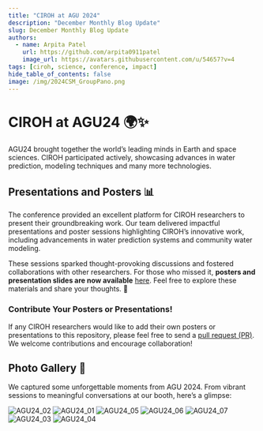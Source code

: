 ```yaml
---
title: "CIROH at AGU 2024"
description: "December Monthly Blog Update"
slug: December Monthly Blog Update
authors:
  - name: Arpita Patel
    url: https://github.com/arpita0911patel
    image_url: https://avatars.githubusercontent.com/u/54657?v=4
tags: [ciroh, science, conference, impact]
hide_table_of_contents: false
image: /img/2024CSM_GroupPano.png
---
```


# CIROH at AGU24 🌍✨

AGU24 brought together the world’s leading minds in Earth and space sciences. CIROH participated actively, showcasing advances in water prediction, modeling techniques and many more technologies.

## **Presentations and Posters** 📊
The conference provided an excellent platform for CIROH researchers to present their groundbreaking work. Our team delivered impactful presentations and poster sessions highlighting CIROH’s innovative work, including advancements in water prediction systems 
and community water modeling.

These sessions sparked thought-provoking discussions and fostered collaborations with other researchers. For those who missed it, **posters and presentation slides are now available** [here](https://github.com/CIROH-UA/Conferences/tree/main/AGU24). Feel free to explore these materials and share your thoughts. 📝

### Contribute Your Posters or Presentations!
If any CIROH researchers would like to add their own posters or presentations to this repository, please feel free to send a [pull request (PR)](https://github.com/CIROH-UA/Conferences/pulls). We welcome contributions and encourage collaboration!




## Photo Gallery 📸

We captured some unforgettable moments from AGU 2024. From vibrant sessions to meaningful conversations at our booth, here’s a glimpse:

![AGU24_02](/img/AGU24_02.gif  "AGU24 Images")
![AGU24_01](/img/AGU24_01.jpg  "AGU24 Images")
![AGU24_05](/img/AGU24_05.gif  "AGU24 Images")
![AGU24_06](/img/AGU24_06.jpeg  "AGU24 Images")
![AGU24_07](/img/AGU24_07.jpg  "AGU24 Images")
![AGU24_03](/img/AGU24_03.gif  "AGU24 Images")
![AGU24_04](/img/AGU24_04.gif  "AGU24 Images")

